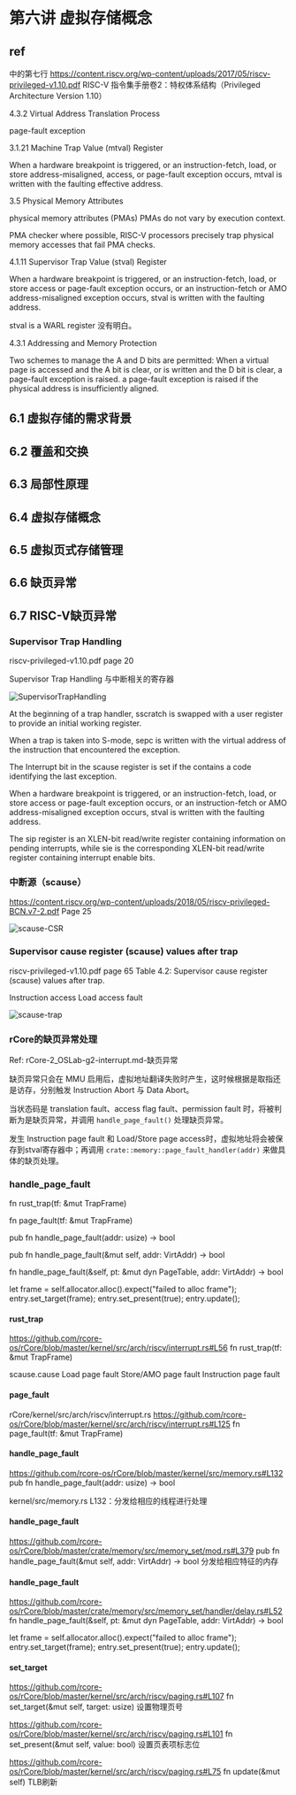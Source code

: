 # 第六讲 虚拟存储概念
## ref
中的第七行 https://content.riscv.org/wp-content/uploads/2017/05/riscv-privileged-v1.10.pdf
RISC-V 指令集手册卷2：特权体系结构（Privileged Architecture Version 1.10）

4.3.2 Virtual Address Translation Process

page-fault exception

3.1.21 Machine Trap Value (mtval) Register

When a hardware breakpoint is triggered, or an instruction-fetch, load, or store address-misaligned, access, or page-fault exception occurs, mtval is written with the faulting effective address.

3.5 Physical Memory Attributes

physical memory attributes (PMAs)
PMAs do not vary by execution context.

PMA checker
where possible, RISC-V processors precisely trap physical memory accesses that fail PMA checks.

4.1.11 Supervisor Trap Value (stval) Register

When a hardware breakpoint is triggered, or an instruction-fetch, load, or store access or page-fault exception occurs, or an instruction-fetch or AMO address-misaligned exception occurs, stval is written with the faulting address.

stval is a WARL register
没有明白。

4.3.1 Addressing and Memory Protection

Two schemes to manage the A and D bits are permitted:
When a virtual page is accessed and the A bit is clear, or is written and the D bit is clear, a page-fault exception is raised.
a page-fault exception is raised if the physical address is insufficiently aligned.

## 6.1 虚拟存储的需求背景 
## 6.2 覆盖和交换 
## 6.3 局部性原理 
## 6.4 虚拟存储概念 
## 6.5 虚拟页式存储管理 
## 6.6 缺页异常
## 6.7 RISC-V缺页异常

### Supervisor Trap Handling
riscv-privileged-v1.10.pdf
page 20

Supervisor Trap Handling
与中断相关的寄存器

![SupervisorTrapHandling](/Users/xyong/Desktop/figs/SupervisorTrapHandling.png)



At the beginning of a trap handler, sscratch is swapped with a user register to provide an initial working register.

When a trap is taken into S-mode, sepc is written with the virtual address of the instruction that encountered the exception.

The Interrupt bit in the scause register is set if the contains a code identifying the last exception.

When a hardware breakpoint is triggered, or an instruction-fetch, load, or store access or page-fault exception occurs, or an instruction-fetch or AMO address-misaligned exception occurs, stval is written with the faulting address.

The sip register is an XLEN-bit read/write register containing information on pending interrupts, while sie is the corresponding XLEN-bit read/write register containing interrupt enable bits.

### 中断源（scause）

https://content.riscv.org/wp-content/uploads/2018/05/riscv-privileged-BCN.v7-2.pdf
Page 25

![scause-CSR](/Users/xyong/Desktop/figs/scause-CSR.png)



### Supervisor cause register (scause) values after trap

riscv-privileged-v1.10.pdf
page 65
Table 4.2: Supervisor cause register (scause) values after trap.

Instruction access
Load access fault

![scause-trap](/Users/xyong/Desktop/figs/scause-trap.png)




### rCore的缺页异常处理

Ref: rCore-2_OSLab-g2-interrupt.md-缺页异常

缺页异常只会在 MMU 启用后，虚拟地址翻译失败时产生，这时候根据是取指还是访存，分别触发 Instruction Abort 与 Data Abort。

当状态码是 translation fault、access flag fault、permission fault 时，将被判断为是缺页异常，并调用 `handle_page_fault()` 处理缺页异常。

发生 Instruction page fault 和 Load/Store page access时，虚拟地址将会被保存到stval寄存器中；再调用 `crate::memory::page_fault_handler(addr)` 来做具体的缺页处理。

### handle_page_fault

fn rust_trap(tf: &mut TrapFrame)

fn page_fault(tf: &mut TrapFrame)

pub fn handle_page_fault(addr: usize) -> bool

pub fn handle_page_fault(&mut self, addr: VirtAddr) -> bool

fn handle_page_fault(&self, pt: &mut dyn PageTable, addr: VirtAddr) -> bool

let frame = self.allocator.alloc().expect("failed to alloc frame");
entry.set_target(frame);
entry.set_present(true);
entry.update();

#### rust_trap
https://github.com/rcore-os/rCore/blob/master/kernel/src/arch/riscv/interrupt.rs#L56
fn rust_trap(tf: &mut TrapFrame)

scause.cause
Load page fault
Store/AMO page fault
Instruction page fault

#### page_fault
rCore/kernel/src/arch/riscv/interrupt.rs
https://github.com/rcore-os/rCore/blob/master/kernel/src/arch/riscv/interrupt.rs#L125
fn page_fault(tf: &mut TrapFrame)


#### handle_page_fault

https://github.com/rcore-os/rCore/blob/master/kernel/src/memory.rs#L132
pub fn handle_page_fault(addr: usize) -> bool

kernel/src/memory.rs
L132：分发给相应的线程进行处理

#### handle_page_fault
https://github.com/rcore-os/rCore/blob/master/crate/memory/src/memory_set/mod.rs#L379
pub fn handle_page_fault(&mut self, addr: VirtAddr) -> bool
分发给相应特征的内存

#### handle_page_fault
https://github.com/rcore-os/rCore/blob/master/crate/memory/src/memory_set/handler/delay.rs#L52
fn handle_page_fault(&self, pt: &mut dyn PageTable, addr: VirtAddr) -> bool

let frame = self.allocator.alloc().expect("failed to alloc frame");
entry.set_target(frame);
entry.set_present(true);
entry.update();

#### set_target
https://github.com/rcore-os/rCore/blob/master/kernel/src/arch/riscv/paging.rs#L107
fn set_target(&mut self, target: usize)
设置物理页号

https://github.com/rcore-os/rCore/blob/master/kernel/src/arch/riscv/paging.rs#L101
fn set_present(&mut self, value: bool)
设置页表项标志位

https://github.com/rcore-os/rCore/blob/master/kernel/src/arch/riscv/paging.rs#L75
fn update(&mut self)
TLB刷新